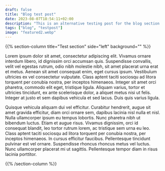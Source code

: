 ```yaml
---
draft: false
title: "Blog test post"
date: 2023-08-07T18:54:11+02:00
description: "This is an alternative testing post for the blog section to make sure it works as intended."
tags: ["blog", "testpost"]
image: "featured2.webp"
---
```


{{% section-column title="Test section" side="left" background="" %}}

Lorem ipsum dolor sit amet, consectetur adipiscing elit. Vivamus ornare interdum libero, id dignissim orci accumsan quis. Suspendisse convallis, velit vel egestas rutrum, odio nibh molestie nibh, sit amet placerat urna erat et metus. Aenean sit amet consequat enim, eget cursus ipsum. Vestibulum ultricies ex vel consectetur vulputate. Class aptent taciti sociosqu ad litora torquent per conubia nostra, per inceptos himenaeos. Integer sit amet orci pharetra, commodo elit eget, tristique ligula. Aliquam varius, tortor et ultricies tincidunt, ex ante scelerisque dolor, a aliquet metus nisi ut felis. Integer at justo et sem dapibus vehicula et sed lacus. Duis quis varius ligula.

Quisque vehicula aliquam dui vel efficitur. Curabitur hendrerit, augue sit amet gravida efficitur, diam orci ornare sem, dapibus lacinia nisl nulla et nisl. Nulla ullamcorper ipsum eu tempus lobortis. Nunc pharetra nibh ut bibendum luctus. Etiam et augue risus. Vivamus dignissim, orci id consequat blandit, leo tortor rutrum lorem, ac tristique sem urna eu leo. Class aptent taciti sociosqu ad litora torquent per conubia nostra, per inceptos himenaeos. In cursus efficitur faucibus. Pellentesque tincidunt pulvinar est vel ornare. Suspendisse rhoncus rhoncus metus vel luctus. Nunc ullamcorper placerat mi ut sagittis. Pellentesque tempor diam in risus lacinia porttitor.

{{% /section-column %}}